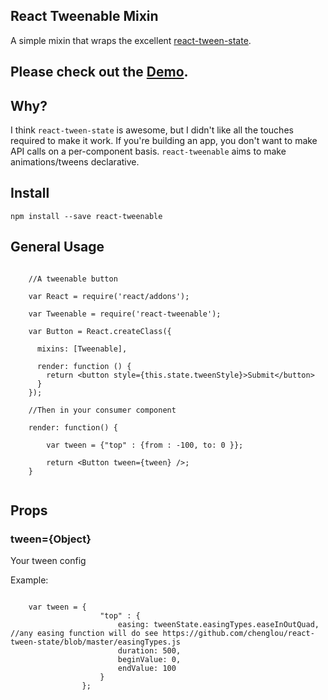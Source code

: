 ## React Tweenable Mixin

A simple mixin that wraps the excellent [react-tween-state](https://github.com/chenglou/react-tween-state).

## Please check out the [Demo](http://mandarinconlabarba.github.io/react-tweenable/example/index.html).

## Why?

I think `react-tween-state` is awesome, but I didn't like all the touches required to make it work. If you're building an app, you don't
want to make API calls on a per-component basis. `react-tweenable` aims to make animations/tweens declarative.

## Install

```
npm install --save react-tweenable
```

## General Usage

```

    //A tweenable button

    var React = require('react/addons');

    var Tweenable = require('react-tweenable');

    var Button = React.createClass({

      mixins: [Tweenable],

      render: function () {
        return <button style={this.state.tweenStyle}>Submit</button>
      }
    });

    //Then in your consumer component

    render: function() {

        var tween = {"top" : {from : -100, to: 0 }};

        return <Button tween={tween} />;
    }


```

## Props

### tween={Object}

Your tween config

Example:

```

    var tween = {
                    "top" : {
                        easing: tweenState.easingTypes.easeInOutQuad, //any easing function will do see https://github.com/chenglou/react-tween-state/blob/master/easingTypes.js
                        duration: 500,
                        beginValue: 0,
                        endValue: 100
                    }
                };

```

